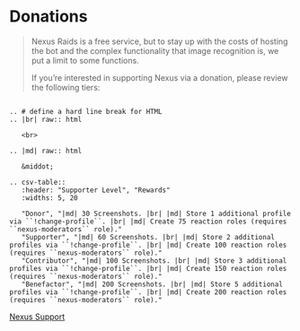 # Donations

> Nexus Raids is a free service, but to stay up with the costs of hosting the bot and the complex functionality that image recognition is, we put a limit to some functions.
>
> If you’re interested in supporting Nexus via a donation,  please review the following tiers:
>

```eval_rst

.. # define a hard line break for HTML
.. |br| raw:: html

   <br>

.. |md| raw:: html

   &middot;

.. csv-table::
   :header: "Supporter Level", "Rewards"
   :widths: 5, 20

   "Donor", "|md| 30 Screenshots. |br| |md| Store 1 additional profile via ``!change-profile``. |br| |md| Create 75 reaction roles (requires ``nexus-moderators`` role)."
   "Supporter", "|md| 60 Screenshots. |br| |md| Store 2 additional profiles via ``!change-profile``. |br| |md| Create 100 reaction roles (requires ``nexus-moderators`` role)."
   "Contributor", "|md| 100 Screenshots. |br| |md| Store 3 additional profiles via ``!change-profile``. |br| |md| Create 150 reaction roles (requires ``nexus-moderators`` role)."
   "Benefactor", "|md| 200 Screenshots. |br| |md| Store 5 additional profiles via ``!change-profile``. |br| |md| Create 200 reaction roles (requires ``nexus-moderators`` role)."

```

<div class="text-center mt-4">
	<a class="btn btn-xl btn-outline-light" href="https://discord.gg/8PnNrEPhhe" target="_blank"><i class="fab fa-discord mr-2"></i>Nexus Support</a>
</div>
